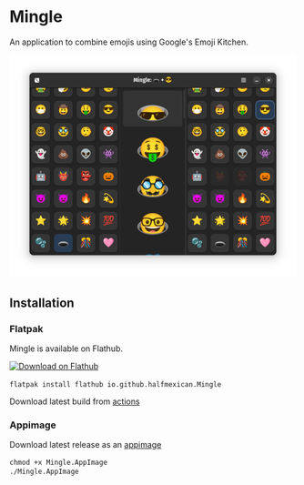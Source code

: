 # Mingle

An application to combine emojis using Google's Emoji Kitchen.

![image](https://github.com/halfmexican/mingle/blob/main/data/pv2.png?raw=true)

## Installation
### Flatpak
Mingle is available on Flathub. 

<a href='https://flathub.org/apps/io.github.halfmexican.Mingle'>
    <img width='240' alt='Download on Flathub' src='https://flathub.org/api/badge?locale=en'/>
  </a>  
  
``flatpak install flathub io.github.halfmexican.Mingle``

Download latest build from [actions](https://github.com/halfmexican/mingle/actions)


### Appimage
Download latest release as an [appimage](https://github.com/halfmexican/mingle/releases/)

```
chmod +x Mingle.AppImage
./Mingle.AppImage
```

